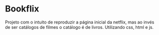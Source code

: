 # Bookflix
Projeto com o intuito de reproduzir a página inicial da netflix, mas ao invés de ser catálogos de filmes o catálogo é de livros. Utilizando css, html e js.
